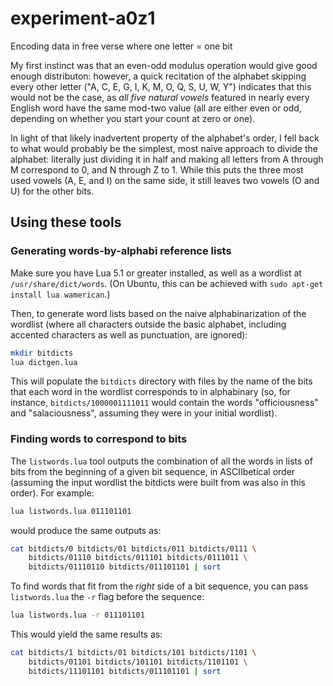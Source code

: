 # experiment-a0z1

Encoding data in free verse where one letter = one bit

My first instinct was that an even-odd modulus operation would give good enough distributon: however, a quick recitation of the alphabet skipping every other letter ("A, C, E, G, I, K, M, O, Q, S, U, W, Y") indicates that this would not be the case, as *all five natural vowels* featured in nearly every English word have the same mod-two value (all are either even or odd, depending on whether you start your count at zero or one).

In light of that likely inadvertent property of the alphabet's order, I fell back to what would probably be the simplest, most naive approach to divide the alphabet: literally just dividing it in half and making all letters from A through M correspond to 0, and N through Z to 1. While this puts the three most used vowels (A, E, and I) on the same side, it still leaves two vowels (O and U) for the other bits.

## Using these tools

### Generating words-by-alphabi reference lists

Make sure you have Lua 5.1 or greater installed, as well as a wordlist at `/usr/share/dict/words`. (On Ubuntu, this can be achieved with `sudo apt-get install lua wamerican`.)

Then, to generate word lists based on the naive alphabinarization of the wordlist (where all characters outside the basic alphabet, including accented characters as well as punctuation, are ignored):

```sh
mkdir bitdicts
lua dictgen.lua
```

This will populate the `bitdicts` directory with files by the name of the bits that each word in the wordlist corresponds to in alphabinary (so, for instance, `bitdicts/1000001111011` would contain the words "officiousness" and "salaciousness", assuming they were in your initial wordlist).

### Finding words to correspond to bits

The `listwords.lua` tool outputs the combination of all the words in lists of bits from the beginning of a given bit sequence, in ASCIIbetical order (assuming the input wordlist the bitdicts were built from was also in this order). For example:

```sh
lua listwords.lua 011101101
```

would produce the same outputs as:

```sh
cat bitdicts/0 bitdicts/01 bitdicts/011 bitdicts/0111 \
    bitdicts/01110 bitdicts/011101 bitdicts/0111011 \
    bitdicts/01110110 bitdicts/011101101 | sort
```

To find words that fit from the *right* side of a bit sequence, you can pass
`listwords.lua` the `-r` flag before the sequence:

```sh
lua listwords.lua -r 011101101
```

This would yield the same results as:

```sh
cat bitdicts/1 bitdicts/01 bitdicts/101 bitdicts/1101 \
    bitdicts/01101 bitdicts/101101 bitdicts/1101101 \
    bitdicts/11101101 bitdicts/011101101 | sort
```
